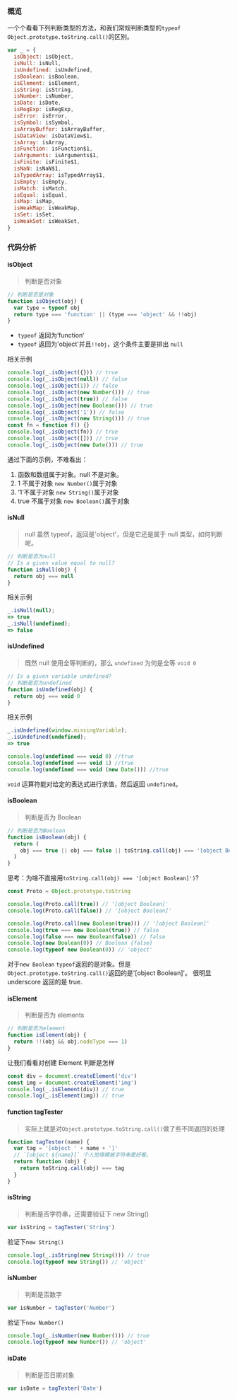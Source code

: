### 概览

一个个看看下列判断类型的方法，和我们常规判断类型的`typeof` `Object.prototype.toString.call()`的区别。

```javascript
var _ = {
  isObject: isObject,
  isNull: isNull,
  isUndefined: isUndefined,
  isBoolean: isBoolean,
  isElement: isElement,
  isString: isString,
  isNumber: isNumber,
  isDate: isDate,
  isRegExp: isRegExp,
  isError: isError,
  isSymbol: isSymbol,
  isArrayBuffer: isArrayBuffer,
  isDataView: isDataView$1,
  isArray: isArray,
  isFunction: isFunction$1,
  isArguments: isArguments$1,
  isFinite: isFinite$1,
  isNaN: isNaN$1,
  isTypedArray: isTypedArray$1,
  isEmpty: isEmpty,
  isMatch: isMatch,
  isEqual: isEqual,
  isMap: isMap,
  isWeakMap: isWeakMap,
  isSet: isSet,
  isWeakSet: isWeakSet,
}
```

### 代码分析

#### isObject

> 判断是否对象

```javascript
// 判断是否是对象
function isObject(obj) {
  var type = typeof obj
  return type === 'function' || (type === 'object' && !!obj)
}
```

- `typeof` 返回为’function‘
- `typeof` 返回为'object'并且`!!obj`，这个条件主要是排出 `null`

相关示例

```javascript
console.log(_.isObject({})) // true
console.log(_.isObject(null)) // false
console.log(_.isObject(1)) // false
console.log(_.isObject(new Number())) // true
console.log(_.isObject(true)) // false
console.log(_.isObject(new Boolean())) // true
console.log(_.isObject('1')) // false
console.log(_.isObject(new String())) // true
const fn = function f() {}
console.log(_.isObject(fn)) // true
console.log(_.isObject([])) // true
console.log(_.isObject(new Date())) // true
```

通过下面的示例，不难看出：

1. 函数和数组属于对象。null 不是对象。
2. 1 不属于对象 `new Number()`属于对象
3. ‘1’不属于对象 `new String()`属于对象
4. true 不属于对象 `new Boolean()`属于对象

#### isNull

> null 虽然 typeof，返回是'object'，但是它还是属于 null 类型，如何判断呢。

```javascript
// 判断是否为null
// Is a given value equal to null?
function isNull(obj) {
  return obj === null
}
```

相关示例

```javascript
_.isNull(null);
=> true
_.isNull(undefined);
=> false
```

#### isUndefined

> 既然 null 使用全等判断的，那么 `undefined` 为何是全等 `void 0`

```javascript
// Is a given variable undefined?
// 判断是否为undefined
function isUndefined(obj) {
  return obj === void 0
}
```

相关示例

```javascript
_.isUndefined(window.missingVariable);
_.isUndefined(undefined);
=> true

console.log(undefined === void 0) //true
console.log(undefined === void 1) //true
console.log(undefined === void (new Date())) //true
```

`void` 运算符能对给定的表达式进行求值，然后返回 `undefined`。

#### isBoolean

> 判断是否为 Boolean

```javascript
// 判断是否为Boolean
function isBoolean(obj) {
  return (
    obj === true || obj === false || toString.call(obj) === '[object Boolean]'
  )
}
```

思考：为啥不直接用`toString.call(obj) === '[object Boolean]')`?

```javascript
const Proto = Object.prototype.toString

console.log(Proto.call(true)) // '[object Boolean]'
console.log(Proto.call(false)) // '[object Boolean]'

console.log(Proto.call(new Boolean(true))) // '[object Boolean]'
console.log(true === new Boolean(true)) // false
console.log(false === new Boolean(false)) // false
console.log(new Boolean(0)) // Boolean {false}
console.log(typeof new Boolean(0)) // 'object'
```

对于`new Boolean` `typeof`返回的是对象。但是`Object.prototype.toString.call()`返回的是'[object Boolean]'。
很明显 underscore 返回的是 true.

#### isElement

> 判断是否为 elements

```javascript
// 判断是否为element
function isElement(obj) {
  return !!(obj && obj.nodeType === 1)
}
```

让我们看看对创建 Element 判断是怎样

```javascript
const div = document.createElement('div')
const img = document.createElement('img')
console.log(_.isElement(div)) // true
console.log(_.isElement(img)) // true
```

#### function tagTester

> 实际上就是对`Object.prototype.toString.call()`做了些不同返回的处理

```javascript
function tagTester(name) {
  var tag = '[object ' + name + ']'
  // `[object ${name}]` 个人觉得模板字符串更好看。
  return function (obj) {
    return toString.call(obj) === tag
  }
}
```

#### isString

> 判断是否字符串，还需要验证下 new String()

```javascript
var isString = tagTester('String')
```

验证下`new String()`

```javascript
console.log(_.isString(new String())) // true
console.log(typeof new String()) // 'object'
```

#### isNumber

> 判断是否数字

```javascript
var isNumber = tagTester('Number')
```

验证下`new Number()`

```javascript
console.log(_.isNumber(new Number())) // true
console.log(typeof new Number()) // 'object'
```

#### isDate

> 判断是否日期对象

```javascript
var isDate = tagTester('Date')
```
